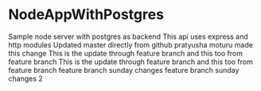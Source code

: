 # NodeAppWithPostgres
Sample node server with postgres as backend
This api uses express and http modules
Updated master directly from github
pratyusha moturu made this change
This is the update through feature branch
and this too from feature branch
This is the update through feature branch
and this too from feature branch
feature branch sunday changes
feature branch sunday changes 2
